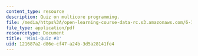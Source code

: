 ```yaml
---
content_type: resource
description: Quiz on multicore programming.
file: /media/https%3A/open-learning-course-data-rc.s3.amazonaws.com/6-189-multicore-programming-primer-january-iap-2007/121687a2d86ecf47a24b3d5a28141fe4_quiz3.pdf
file_type: application/pdf
resourcetype: Document
title: 'Mini-Quiz #3'
uid: 121687a2-d86e-cf47-a24b-3d5a28141fe4
---
```

